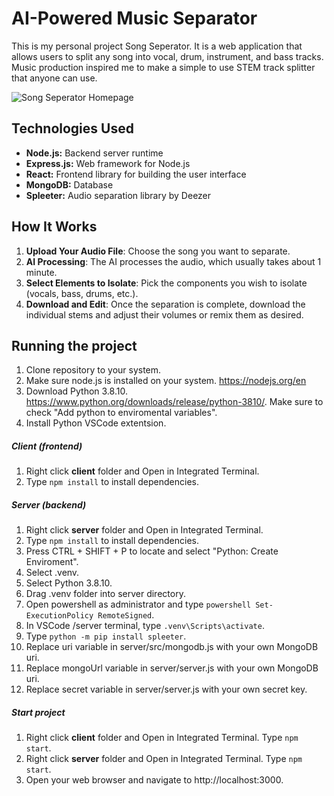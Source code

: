 # AI-Powered Music Separator
This is my personal project Song Seperator. It is a web application that allows users to split any song into vocal, drum, instrument, and bass tracks. Music production inspired me to make a simple to use STEM track splitter that anyone can use.

![Song Seperator Homepage](https://i.ibb.co/Mgs2gS5/Song-Seperator.jpg)

## Technologies Used

- **Node.js:** Backend server runtime
- **Express.js:** Web framework for Node.js
- **React:** Frontend library for building the user interface
- **MongoDB:** Database
- **Spleeter:** Audio separation library by Deezer

## How It Works
1. **Upload Your Audio File**: Choose the song you want to separate.
2. **AI Processing**: The AI processes the audio, which usually takes about 1 minute.
3. **Select Elements to Isolate**: Pick the components you wish to isolate (vocals, bass, drums, etc.).
4. **Download and Edit**: Once the separation is complete, download the individual stems and adjust their volumes or remix them as desired.

## Running the project
1. Clone repository to your system.
2. Make sure node.js is installed on your system. https://nodejs.org/en
3. Download Python 3.8.10. https://www.python.org/downloads/release/python-3810/. Make sure to check "Add python to enviromental variables".
4. Install Python VSCode extentsion.

##### Client (frontend)
1. Right click **client** folder and Open in Integrated Terminal.
2. Type ```npm install``` to install dependencies.

##### Server (backend)
1. Right click **server** folder and Open in Integrated Terminal.
2. Type ```npm install``` to install dependencies.
3. Press CTRL + SHIFT + P to locate and select "Python: Create Enviroment".
4. Select .venv.
5. Select Python 3.8.10.
6. Drag .venv folder into server directory.
7. Open powershell as administrator and type ```powershell Set-ExecutionPolicy RemoteSigned```.
8. In VSCode /server terminal, type ```.venv\Scripts\activate```.
9. Type ```python -m pip install spleeter```.
10. Replace uri variable in server/src/mongodb.js with your own MongoDB uri.
11. Replace mongoUrl variable in server/server.js with your own MongoDB uri.
12. Replace secret variable in server/server.js with your own secret key.

##### Start project
1. Right click **client** folder and Open in Integrated Terminal. Type ```npm start```.
2. Right click **server** folder and Open in Integrated Terminal. Type ```npm start```.
3. Open your web browser and navigate to http://localhost:3000.
